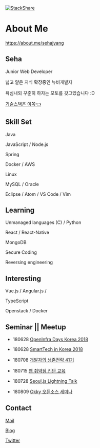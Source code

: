 [![StackShare](https://img.shields.io/badge/tech-stack-0690fa.svg?style=flat)](https://stackshare.io/sehajyang/my-stack)
# About Me
https://about.me/sehajyang
## Seha

Junior Web Developer

넓고 얕은 지식 확장중인 뉴비개발자

욕심내되 꾸준히 하자는 모토를 갖고있습니다 :D

[기술스택은 이쪽:point_left:](https://stackshare.io/sehajyang/my-stack)


## Skill Set

Java

JavaScript / Node.js

Spring

Docker / AWS

Linux 

MySQL / Oracle

Eclipse / Atom / VS Code / Vim


## Learning

Unmanaged languages (C) / Python

React / React-Native

MongoDB

Secure Coding

Reversing engineering     


## Interesting

Vue.js / Angular.js / 

TypeScript

Openstack / Docker


## Seminar || Meetup

* 180628 [OpenInfra Days Korea 2018](https://www.openinfradays.kr/)

* 180628 [SmartTech in Korea 2018](http://www.smarttechshow.co.kr/)

* 180708 [개발자의 생존전략 41기](https://onoffmix.com/event/139310)

* 180715 [웹 취약점 진단 교육]()

* 180728 [Seoul.js Lightning Talk]()

* 180809 [Okky 오픈소스 세미나]()


## Contact
[Mail](mailto:sehajyang@gmail.com)

[Blog](https://sehajyang.github.io/)

[Twitter](https://twitter.com/sehajyang)


